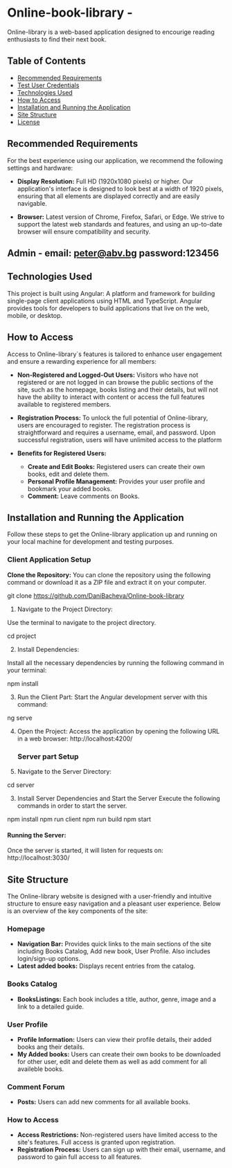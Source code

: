 # Online-book-library - 
Online-library is a web-based application designed to encourige reading enthusiasts to find their next book. 

## Table of Contents
- [Recommended Requirements](#recommended-requirements)
- [Test User Credentials](#test-user-credentials)
- [Technologies Used](#technologies-used)
- [How to Access](#how-to-access)
- [Installation and Running the Application](#installation-and-running-the-application)
- [Site Structure](#site-structure)
- [License](#license)

## Recommended Requirements

For the best experience using our application, we recommend the following settings and hardware:

- **Display Resolution:** Full HD (1920x1080 pixels) or higher. Our application's interface is designed to look best at a width of 1920 pixels, ensuring that all elements are displayed correctly and are easily navigable.

- **Browser:** Latest version of Chrome, Firefox, Safari, or Edge. We strive to support the latest web standards and features, and using an up-to-date browser will ensure compatibility and security.


## Admin - email: peter@abv.bg password:123456

## Technologies Used

This project is built using Angular: A platform and framework for building single-page client applications using HTML and TypeScript. Angular provides tools for developers to build applications that live on the web, mobile, or desktop.


## How to Access

Access to Online-library`s features is tailored to enhance user engagement and ensure a rewarding experience for all members:

- **Non-Registered and Logged-Out Users:** Visitors who have not registered or are not logged in can browse the public sections of the site, such as the homepage, books listing and their details, but will not have the ability to interact with content or access the full features available to registered members.

- **Registration Process:** To unlock the full potential of Online-library, users are encouraged to register. The registration process is straightforward and requires a username, email, and password. Upon successful registration, users will have unlimited access to the platform

- **Benefits for Registered Users:**
  - **Create and Edit Books:** Registered users can create their own books, edit and delete them.
  - **Personal Profile Management:** Provides your user profile and bookmark your added books.
  - **Comment:** Leave comments on Books.


## Installation and Running the Application

Follow these steps to get the Online-library application up and running on your local machine for development and testing purposes.

 ### Client Application Setup

   **Clone the Repository:** 
   You can clone the repository using the following command or download it as a ZIP file and extract it on your computer.

   git clone https://github.com/DaniBacheva/Online-book-library

1. Navigate to the Project Directory:

Use the terminal to navigate to the project directory.

cd project

2. Install Dependencies:

Install all the necessary dependencies by running the following command in your terminal:

npm install   

3. Run the Client Part:
Start the Angular development server with this command:

ng serve

4. Open the Project:
Access the application by opening the following URL in a web browser:
http://localhost:4200/


   ### Server part Setup
1. Navigate to the Server Directory:
   
cd server

3. Install Server Dependencies and Start the Server
Execute the following commands in order to start the server.

npm install
npm run client
npm run build
npm start

   #### Running the Server:

Once the server is started, it will listen for requests on:
http://localhost:3030/

## Site Structure

The Online-library website is designed with a user-friendly and intuitive structure to ensure easy navigation and a pleasant user experience. Below is an overview of the key components of the site:

### Homepage

- **Navigation Bar:** Provides quick links to the main sections of the site including Books Catalog, Add new book, User Profile. Also includes login/sign-up options.
- **Latest added books:** Displays recent entries from the catalog.


### Books Catalog

- **BooksListings:** Each book includes a title, author, genre, image and a link to a detailed guide.

### User Profile

- **Profile Information:** Users can view their profile details, their added books ang their details.
- **My Added books:** Users can create their own books to be downloaded for other user, edit and delete them as well as add comment for all availeble books.


### Comment Forum

- **Posts:** Users can add new comments for all available books.


### How to Access

- **Access Restrictions:** Non-registered users have limited access to the site's features. Full access is granted upon registration.
- **Registration Process:** Users can sign up with their email, username, and password to gain full access to all features.
